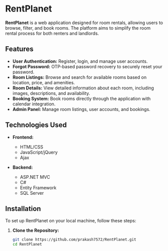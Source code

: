 # RentPlanet

**RentPlanet** is a web application designed for room rentals, allowing users to browse, filter, and book rooms. The platform aims to simplify the room rental process for both renters and landlords.

## Features

- **User Authentication:** Register, login, and manage user accounts.
- **Forgot Password:** OTP-based password recovery to securely reset your password.
- **Room Listings:** Browse and search for available rooms based on location, price, and amenities.
- **Room Details:** View detailed information about each room, including images, descriptions, and availability.
- **Booking System:** Book rooms directly through the application with calendar integration.
- **Admin Panel:** Manage room listings, user accounts, and bookings.

## Technologies Used

- **Frontend:**
  - HTML/CSS
  - JavaScript/jQuery
  - Ajax

- **Backend:**
  - ASP.NET MVC
  - C#
  - Entity Framework
  - SQL Server

## Installation

To set up RentPlanet on your local machine, follow these steps:

1. **Clone the Repository:**

   ```bash
   git clone https://github.com/prakash7572/RentPlanet.git
   cd RentPlanet
